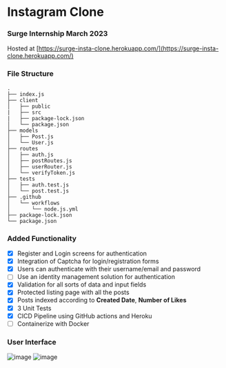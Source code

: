 # Instagram Clone
### Surge Internship March 2023

Hosted at [https://surge-insta-clone.herokuapp.com/](https://surge-insta-clone.herokuapp.com/)

### File Structure
```
.
├── index.js
├── client
│   ├── public
|   ├── src
|   ├── package-lock.json
│   └── package.json
├── models
│   ├── Post.js
│   └── User.js
├── routes
│   ├── auth.js
│   ├── postRoutes.js
│   ├── userRouter.js
│   └── verifyToken.js
├── tests
│   ├── auth.test.js
│   └── post.test.js
├── .github
│   └── workflows
│       └── node.js.yml
├── package-lock.json
└── package.json
```

### Added Functionality
- [x] Register and Login screens for authentication
- [X] Integration of Captcha for login/registration forms
- [x] Users can authenticate with their username/email and password
- [ ] Use an identity management solution for authentication
- [x] Validation for all sorts of data and input fields
- [x] Protected listing page with all the posts
- [x] Posts indexed according to **Created Date**, **Number of Likes**
- [x] 3 Unit Tests
- [x] CICD Pipeline using GitHub actions and Heroku
- [ ] Containerize with Docker

### User Interface
![image](https://user-images.githubusercontent.com/65882072/216810097-b4715282-bb1f-4a9a-8859-44b1cf5b26d5.png)
![image](https://user-images.githubusercontent.com/65882072/216821884-ee1bf595-2d3c-40cb-9ca9-5ac7ab02da55.png)

